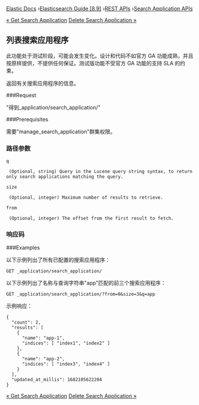 

[Elastic Docs](/guide/) ›[Elasticsearch Guide [8.9]](index.md) ›[REST
APIs](rest-apis.md) ›[Search Application APIs](search-application-apis.md)

[« Get Search Application](get-search-application.md) [Delete Search
Application »](delete-search-application.md)

## 列表搜索应用程序

此功能处于测试阶段，可能会发生变化。设计和代码不如官方 GA 功能成熟，并且按原样提供，不提供任何保证。测试版功能不受官方 GA 功能的支持 SLA 的约束。

返回有关搜索应用程序的信息。

###Request

"得到_application/search_application/"

###Prerequisites

需要"manage_search_application"群集权限。

### 路径参数

`q`

     (Optional, string) Query in the Lucene query string syntax, to return only search applications matching the query. 
`size`

     (Optional, integer) Maximum number of results to retrieve. 
`from`

     (Optional, integer) The offset from the first result to fetch. 

### 响应码

###Examples

以下示例列出了所有已配置的搜索应用程序：

    
    
    GET _application/search_application/

以下示例列出了名称与查询字符串"app"匹配的前三个搜索应用程序：

    
    
    GET _application/search_application/?from=0&size=3&q=app

示例响应：

    
    
    {
      "count": 2,
      "results": [
        {
          "name": "app-1",
          "indices": [ "index1", "index2" ]
        },
        {
          "name": "app-2",
          "indices": [ "index3", "index4" ]
        }
      ],
      "updated_at_millis": 1682105622204
    }

[« Get Search Application](get-search-application.md) [Delete Search
Application »](delete-search-application.md)
